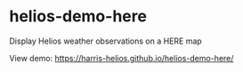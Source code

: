 # helios-demo-here
Display Helios weather observations on a HERE map

View demo:
https://harris-helios.github.io/helios-demo-here/
